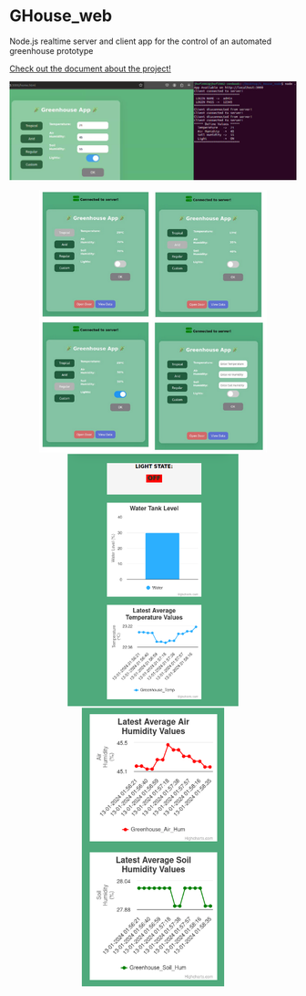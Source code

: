 # GHouse_web
Node.js realtime server and client app for the control of an automated greenhouse prototype

[Check out the document about the project!](docs/main.pdf)

<img src="docs/node1.png" alt="Greenhouse App - img1" width="1000">

<p align="center">
  <img src="docs/node2.png" alt="Greenhouse App - img2" width="400">
  <img src="docs/node3.png" alt="Greenhouse App - img3" width="300">
  <img src="docs/node4.png" alt="Greenhouse App - img3" width="250">
</p>
